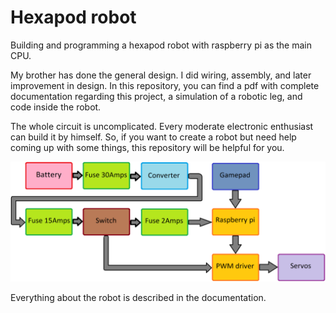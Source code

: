 # Hexapod robot
Building and programming a hexapod robot with raspberry pi as the main CPU.

My brother has done the general design. I did wiring, assembly, and later improvement in design. In this repository, you can find a pdf with complete documentation regarding this project, a simulation of a robotic leg, and code inside the robot.

The whole circuit is uncomplicated. Every moderate electronic enthusiast can build it by himself. So, if you want to create a robot but need help coming up with some things, this repository will be helpful for you. 

![alt text](https://raw.githubusercontent.com/DaJMaN4/Hexapod-robot/main/Images/Block-explanation-hexapod.png)

Everything about the robot is described in the documentation. 
